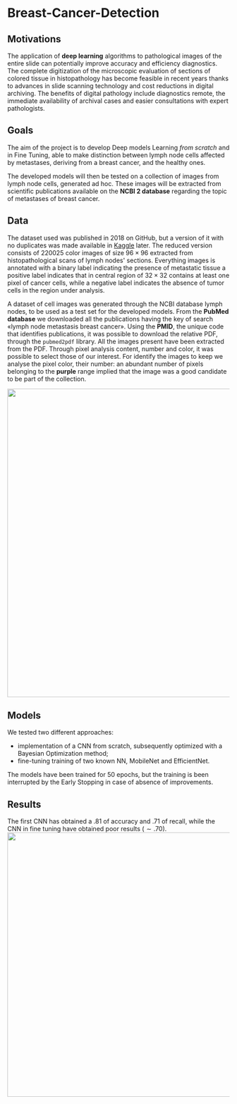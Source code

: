 # Breast-Cancer-Detection
## Motivations
The application of **deep learning** algorithms to pathological images
of the entire slide can potentially improve accuracy and efficiency
diagnostics. The complete digitization of the microscopic evaluation of sections
of colored tissue in histopathology has become feasible in recent years thanks to
advances in slide scanning technology and cost reductions
in digital archiving. The benefits of digital pathology include diagnostics
remote, the immediate availability of archival cases and easier consultations with
expert pathologists.
## Goals
The aim of the project is to develop Deep models Learning *from scratch* and in Fine Tuning, able to make distinction
between lymph node cells affected by metastases, deriving from a breast cancer, and the healthy ones.

The developed models will then be tested on a collection of images from lymph node cells, generated ad hoc. These images will be extracted from scientific publications available on the **NCBI 2 database** regarding the topic of metastases of breast cancer.

## Data
The dataset used was published in 2018 on GitHub, but a version of it with no duplicates was made available in [Kaggle](https://www.kaggle.com/c/histopathologic-cancer-detection/data) later. The reduced version consists of $220025$ color images of size $96\times96$ extracted from histopathological scans of lymph nodes' sections.
Everything images is annotated with a binary label indicating the presence of metastatic tissue a positive label indicates that in central region of $32\times32$ contains at least one pixel of cancer cells, while a negative label indicates the absence of tumor cells in the region under analysis.

A dataset of cell images was generated through the NCBI database lymph nodes, to be used as a test set for the developed models. From the **PubMed database** we downloaded all the publications having the key of search «lymph node metastasis breast cancer». Using the **PMID**, the unique code that identifies publications, it was possible to download the relative PDF, through the `pubmed2pdf` library. All the images present have been extracted from the PDF. Through pixel analysis
content, number and color, it was possible to select those of our interest. For identify the images to keep we analyse the pixel color, their number: an abundant number of pixels belonging to the **purple** range implied that the image was a good candidate to be part of the collection.


<img src=https://user-images.githubusercontent.com/79215142/230111700-a06f7f4a-f13f-448d-b077-84ae916519f3.png width=700>

## Models
We tested two different approaches:
 - implementation of a CNN from scratch, subsequently optimized with a Bayesian Optimization method;
 - fine-tuning training of two known NN, MobileNet and EfficientNet.

The models have been trained for 50 epochs, but the training is been interrupted by the Early Stopping in case of absence of improvements.

## Results
The first CNN has obtained a $.81%$ of accuracy and $.71%$ of recall, while the CNN in fine tuning have obtained poor results ($\sim .70% of accuracy and recall$).
<img src=https://user-images.githubusercontent.com/79215142/230113743-8e34fa20-2ebb-496d-9769-af1b071b36fc.png width=600>




